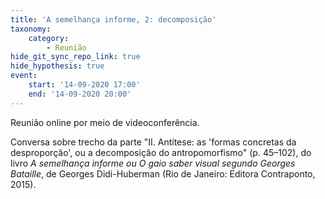 ```yaml
---
title: 'A semelhança informe, 2: decomposição'
taxonomy:
    category:
        - Reunião
hide_git_sync_repo_link: true
hide_hypothesis: true
event:
    start: '14-09-2020 17:00'
    end: '14-09-2020 20:00'
---
```


Reunião online por meio de videoconferência.

Conversa sobre trecho da parte "II. Antítese: as 'formas concretas da desproporção', ou a decomposição do antropomorfismo" (p. 45–102), do livro _A semelhança informe ou O gaio saber visual segundo Georges Bataille_, de Georges Didi-Huberman (Rio de Janeiro: Editora Contraponto, 2015).